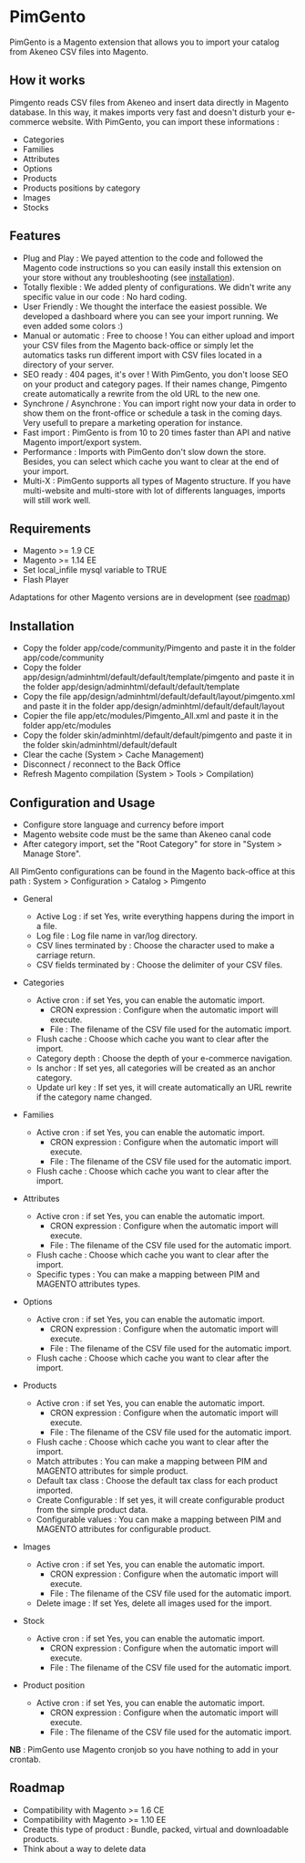# PimGento

PimGento is a Magento extension that allows you to import your catalog from Akeneo CSV files into Magento.

## How it works

Pimgento reads CSV files from Akeneo and insert data directly in Magento database.
In this way, it makes imports very fast and doesn't disturb your e-commerce website.
With PimGento, you can import these informations :
* Categories
* Families
* Attributes
* Options
* Products
* Products positions by category
* Images
* Stocks

## Features

* Plug and Play : We payed attention to the code and followed the Magento code instructions so you can easily install this extension on your store without any troubleshooting (see [installation](#installation)).
* Totally flexible : We added plenty of configurations. We didn't write any specific value in our code : No hard coding.
* User Friendly : We thought the interface the easiest possible. We developed a dashboard where you can see your import running. We even added some colors :)
* Manual or automatic : Free to choose ! You can either upload and import your CSV files from the Magento back-office or simply let the automatics tasks run different import with CSV files located in a directory of your server.
* SEO ready : 404 pages, it's over ! With PimGento, you don't loose SEO on your product and category pages. If their names change, Pimgento create automatically a rewrite from the old URL to the new one.
* Synchrone / Asynchrone : You can import right now your data in order to show them on the front-office or schedule a task in the coming days. Very usefull to prepare a marketing operation for instance.
* Fast import : PimGento is from 10 to 20 times faster than API and native Magento import/export system.
* Performance : Imports with PimGento don't slow down the store. Besides, you can select which cache you want to clear at the end of your import.
* Multi-X : PimGento supports all types of Magento structure. If you have multi-website and multi-store with lot of differents languages, imports will still work well.

## Requirements

* Magento >= 1.9 CE
* Magento >= 1.14 EE
* Set local_infile mysql variable to TRUE
* Flash Player

Adaptations for other Magento versions are in development (see [roadmap](#roadmap))

## Installation

* Copy the folder app/code/community/Pimgento and paste it in the folder app/code/community
* Copy the folder app/design/adminhtml/default/default/template/pimgento and paste it in the folder app/design/adminhtml/default/default/template
* Copy the file app/design/adminhtml/default/default/layout/pimgento.xml and paste it in the folder app/design/adminhtml/default/default/layout
* Copier the file app/etc/modules/Pimgento_All.xml and paste it in the folder app/etc/modules
* Copy the folder skin/adminhtml/default/default/pimgento and paste it in the folder skin/adminhtml/default/default
* Clear the cache (System > Cache Management)
* Disconnect / reconnect to the Back Office
* Refresh Magento compilation (System > Tools > Compilation)

## Configuration and Usage

* Configure store language and currency before import
* Magento website code must be the same than Akeneo canal code
* After category import, set the "Root Category" for store in "System > Manage Store".

All PimGento configurations can be found in the Magento back-office at this path :
System > Configuration > Catalog > Pimgento

* General
  * Active Log : if set Yes, write everything happens during the import in a file.
  * Log file : Log file name in var/log directory.
  * CSV lines terminated by : Choose the character used to make a carriage return.
  * CSV fields terminated by : Choose the delimiter of your CSV files.

* Categories
  * Active cron : if set Yes, you can enable the automatic import.
    * CRON expression : Configure when the automatic import will execute.
    * File : The filename of the CSV file used for the automatic import.
  * Flush cache : Choose which cache you want to clear after the import.
  * Category depth : Choose the depth of your e-commerce navigation.
  * Is anchor : If set yes, all categories will be created as an anchor category.
  * Update url key : If set yes, it will create automatically an URL rewrite if the category name changed.

* Families
  * Active cron : if set Yes, you can enable the automatic import.
    * CRON expression : Configure when the automatic import will execute.
    * File : The filename of the CSV file used for the automatic import.
  * Flush cache : Choose which cache you want to clear after the import.

* Attributes
  * Active cron : if set Yes, you can enable the automatic import.
    * CRON expression : Configure when the automatic import will execute.
    * File : The filename of the CSV file used for the automatic import.
  * Flush cache : Choose which cache you want to clear after the import.
  * Specific types : You can make a mapping between PIM and MAGENTO attributes types.

* Options
  * Active cron : if set Yes, you can enable the automatic import.
    * CRON expression : Configure when the automatic import will execute.
    * File : The filename of the CSV file used for the automatic import. 
  * Flush cache : Choose which cache you want to clear after the import.

* Products
  * Active cron : if set Yes, you can enable the automatic import.
    * CRON expression : Configure when the automatic import will execute.
    * File : The filename of the CSV file used for the automatic import. 
  * Flush cache : Choose which cache you want to clear after the import.
  * Match attributes : You can make a mapping between PIM and MAGENTO attributes for simple product.
  * Default tax class : Choose the default tax class for each product imported.
  * Create Configurable : If set yes, it will create configurable product from the simple product data.
  * Configurable values : You can make a mapping between PIM and MAGENTO attributes for configurable product.

* Images
  * Active cron : if set Yes, you can enable the automatic import.
    * CRON expression : Configure when the automatic import will execute.
    * File : The filename of the CSV file used for the automatic import.
  * Delete image : If set Yes, delete all images used for the import.
  
* Stock
  * Active cron : if set Yes, you can enable the automatic import.
    * CRON expression : Configure when the automatic import will execute.
    * File : The filename of the CSV file used for the automatic import.

* Product position
  * Active cron : if set Yes, you can enable the automatic import.
    * CRON expression : Configure when the automatic import will execute.
    * File : The filename of the CSV file used for the automatic import.

**NB** : PimGento use Magento cronjob so you have nothing to add in your crontab.

## Roadmap

* Compatibility with Magento >= 1.6 CE
* Compatibility with Magento >= 1.10 EE
* Create this type of product : Bundle, packed, virtual and downloadable products.
* Think about a way to delete data
